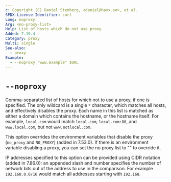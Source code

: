 ```yaml
---
c: Copyright (C) Daniel Stenberg, <daniel@haxx.se>, et al.
SPDX-License-Identifier: curl
Long: noproxy
Arg: <no-proxy-list>
Help: List of hosts which do not use proxy
Added: 7.19.4
Category: proxy
Multi: single
See-also:
  - proxy
Example:
  - --noproxy "www.example" $URL
---
```


# `--noproxy`

Comma-separated list of hosts for which not to use a proxy, if one is
specified. The only wildcard is a single `*` character, which matches all
hosts, and effectively disables the proxy. Each name in this list is matched
as either a domain which contains the hostname, or the hostname itself. For
example, `local.com` would match `local.com`, `local.com:80`, and
`www.local.com`, but not `www.notlocal.com`.

This option overrides the environment variables that disable the proxy
(`no_proxy` and `NO_PROXY`) (added in 7.53.0). If there is an environment
variable disabling a proxy, you can set the no proxy list to "" to override
it.

IP addresses specified to this option can be provided using CIDR notation
(added in 7.86.0): an appended slash and number specifies the number of
network bits out of the address to use in the comparison. For example
`192.168.0.0/16` would match all addresses starting with `192.168`.
